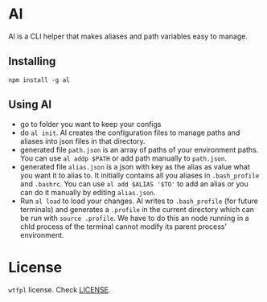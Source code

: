 # Al

Al is a CLI helper that makes aliases and path variables easy to manage.

## Installing

`npm install -g al`

## Using Al

* go to folder you want to keep your configs
* do `al init`. Al creates the configuration files to manage paths and aliases into json files in that directory. 
* generated file `path.json` is an array of paths of your environment paths. You can use `al addp $PATH` or add path manually to `path.json`.
* generated file `alias.json` is a json with key as the alias as value what you want it to alias to. It initially contains all you aliases in `.bash_profile` and `.bashrc`. You can use `al add $ALIAS '$TO'` to add an alias or you can do it manually by editing `alias.json`.
* Run `al load` to load your changes. Al writes to `.bash_profile` (for future terminals) and generates a `.profile` in the current directory which can be run with `source .profile`. We have to do this an node running in a chld process of the terminal cannot modify its parent process' environment.

# License
`wtfpl` license. Check [LICENSE](./LICENSE).
